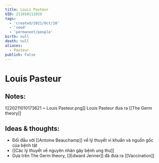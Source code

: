 ```yaml
---
title: Louis Pasteur
UID: 211010111029
tags:
  - 'created/2021/Oct/10'
  - 'seed'
  - 'permanent/people'
birth: null
death: null
aliases:
  - Pasteur
publish: False
---
```

# Louis Pasteur

## Notes:
![[20211010173621 ~ Louis Pasteur.png]]
Louis Pasteur đưa ra [[The Germ theory]]

## Ideas & thoughts:
- Đối đầu với [[Antoine Beauchamp]] về lý thuyết vi khuẩn và nguồn gốc của bệnh tật
- [[Các lý thuyết về nguyên nhân gây bệnh ung thư]]
- Dựa trên The Germ theory, [[Edward Jenner]] đã đưa ra [[Vaccination]] 